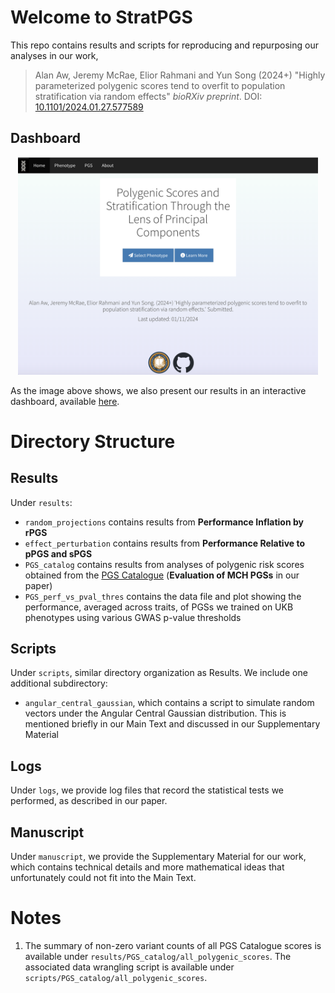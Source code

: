 # Welcome to StratPGS

This repo contains results and scripts for reproducing and repurposing our analyses in our work,

> Alan Aw, Jeremy McRae, Elior Rahmani and Yun Song (2024+) "Highly parameterized polygenic scores tend to overfit to population stratification via random effects" *bioRXiv preprint*. DOI: [10.1101/2024.01.27.577589](https://doi.org/10.1101/2024.01.27.577589) 

## Dashboard

<p align="center">
<picture>
  <img src="images/dashboard.png" width="480"/>
</picture>
</p>

As the image above shows, we also present our results in an interactive dashboard, available [here](https://alan-aw.shinyapps.io/stratPGS_v0/). 

# Directory Structure

## Results

Under `results`:
- `random_projections` contains results from **Performance Inflation by rPGS**
- `effect_perturbation` contains results from **Performance Relative to pPGS and sPGS**
- `PGS_catalog` contains results from analyses of polygenic risk scores obtained from the [PGS Catalogue](https://www.pgscatalog.org/) (**Evaluation of MCH PGSs** in our paper)
- `PGS_perf_vs_pval_thres` contains the data file and plot showing the performance, averaged across traits, of PGSs we trained on UKB phenotypes using various GWAS p-value thresholds  

## Scripts

Under `scripts`, similar directory organization as Results. We include one additional subdirectory:
- `angular_central_gaussian`, which contains a script to simulate random vectors under the Angular Central Gaussian distribution. This is mentioned briefly in our Main Text and discussed in our Supplementary Material

## Logs

Under `logs`, we provide log files that record the statistical tests we performed, as described in our paper.

## Manuscript

Under `manuscript`, we provide the Supplementary Material for our work, which contains technical details and more mathematical ideas that unfortunately could not fit into the Main Text.

# Notes

1. The summary of non-zero variant counts of all PGS Catalogue scores is available under `results/PGS_catalog/all_polygenic_scores`. The associated data wrangling script is available under `scripts/PGS_catalog/all_polygenic_scores`.